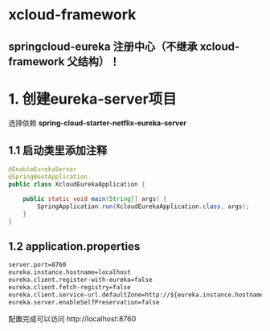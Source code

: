 # xcloud-framework
## springcloud-eureka 注册中心（不继承 xcloud-framework 父结构）！

# 1. 创建eureka-server项目
选择依赖 **spring-cloud-starter-netflix-eureka-server**
## 1.1 启动类里添加注释
``` java
@EnableEurekaServer
@SpringBootApplication
public class XcloudEurekaApplication {

	public static void main(String[] args) {
		SpringApplication.run(XcloudEurekaApplication.class, args);
	}
}
```
## 1.2 application.properties
``` xml
server.port=8760
eureka.instance.hostname=localhost
eureka.client.register-with-eureka=false
eureka.client.fetch-registry=false
eureka.client.service-url.defaultZone=http://${eureka.instance.hostname}:${server.port}/eureka/
eureka.server.enableSelfPreservation=false

```
配置完成可以访问 http://localhost:8760
